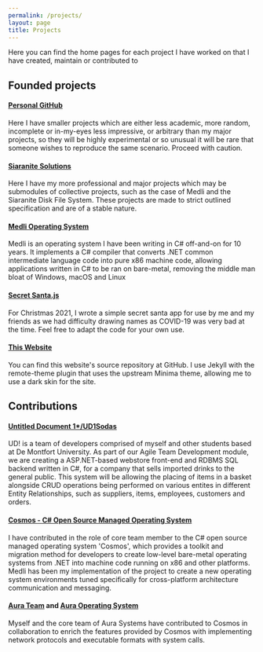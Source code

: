 ```yaml
---
permalink: /projects/
layout: page
title: Projects
---
```


Here you can find the home pages for each project I have worked on that I have created, maintain or contributed to  

## Founded projects
#### [Personal GitHub](https://github.com/Arawn-Davies)
Here I have smaller projects which are either less academic, more random, incomplete or in-my-eyes less impressive, or arbitrary than my major projects, 
so they will be highly experimental or so unusual it will be rare that someone wishes to reproduce the same scenario. Proceed with caution.    
#### [Siaranite Solutions](/projects/siaranite.md)  
Here I have my more professional and major projects which may be submodules of collective projects, such as the case of Medli and the Siaranite Disk File System. These projects are made to strict outlined specification and are of a stable nature.  
#### [Medli Operating System](/projects/medli.md)  
Medli is an operating system I have been writing in C# off-and-on for 10 years. It implements a C# compiler that converts .NET common intermediate language code into pure x86 machine code, allowing applications written in C# to be ran on bare-metal, removing the middle man bloat of Windows, macOS and Linux
#### [Secret Santa.js](/secret-santa/)
For Christmas 2021, I wrote a simple secret santa app for use by me and my friends as we had difficulty drawing names as COVID-19 was very bad at the time. Feel free to adapt the code for your own use. 
#### [This Website](https://github.com/Arawn-Davies/arawn-davies.github.io)
You can find this website's source repository at GitHub. I use Jekyll with the remote-theme plugin that uses the upstream Minima theme, allowing me to use a dark skin for the site.  

## Contributions  
#### [Untitled Document 1*/UD1Sodas](https://github.com/untitled-doc-1/ud1sodas)  
UD! is a team of developers comprised of myself and other students based at De Montfort University. As part of our Agile Team Development module, we are creating a ASP.NET-based webstore front-end and RDBMS SQL backend written in C#, for a company that sells imported drinks to the general public. This system will be allowing the placing of items in a basket alongside CRUD operations being performed on various entites in different Entity Relationships, such as suppliers, items, employees, customers and orders.  
#### [Cosmos - C# Open Source Managed Operating System](https://github.com/CosmosOS/Cosmos)  
I have contributed in the role of core team member to the C# open source managed operating system 'Cosmos', which provides a toolkit and migration method for developers to create low-level bare-metal operating systems from .NET into machine code running on x86 and other platforms.  
Medli has been my implementation of the project to create a new operating system environments tuned specifically for cross-platform architecture communication and messaging.  
#### [Aura Team](https://github.com/aura-systems) and [Aura Operating System](https://github.com/aura-systems/Aura-Operating-System)  
Myself and the core team of Aura Systems have contributed to Cosmos in collaboration to enrich the features provided by Cosmos with implementing network protocols and executable formats with system calls.  
  
  
